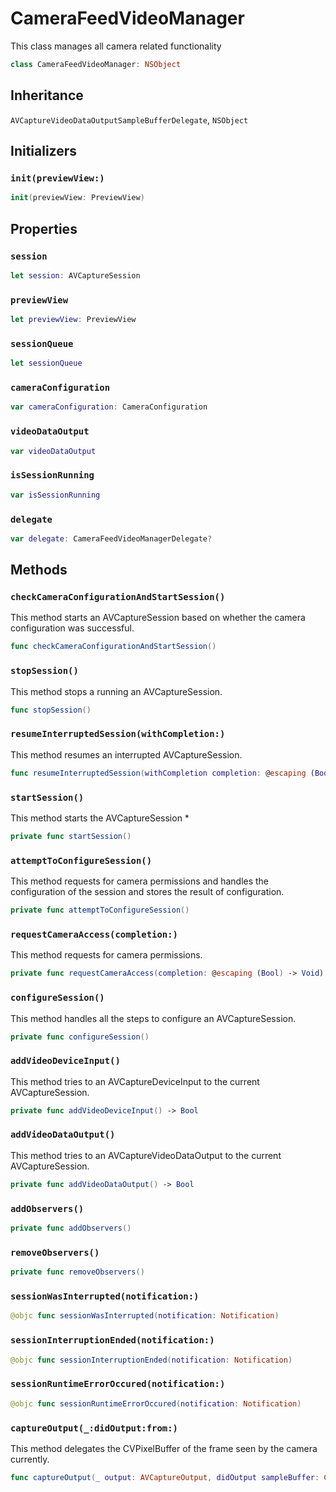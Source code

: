 # CameraFeedVideoManager

This class manages all camera related functionality

``` swift
class CameraFeedVideoManager: NSObject
```

## Inheritance

`AVCaptureVideoDataOutputSampleBufferDelegate`, `NSObject`

## Initializers

### `init(previewView:)`

``` swift
init(previewView: PreviewView)
```

## Properties

### `session`

``` swift
let session: AVCaptureSession
```

### `previewView`

``` swift
let previewView: PreviewView
```

### `sessionQueue`

``` swift
let sessionQueue
```

### `cameraConfiguration`

``` swift
var cameraConfiguration: CameraConfiguration
```

### `videoDataOutput`

``` swift
var videoDataOutput
```

### `isSessionRunning`

``` swift
var isSessionRunning
```

### `delegate`

``` swift
var delegate: CameraFeedVideoManagerDelegate?
```

## Methods

### `checkCameraConfigurationAndStartSession()`

This method starts an AVCaptureSession based on whether the camera configuration was successful.

``` swift
func checkCameraConfigurationAndStartSession()
```

### `stopSession()`

This method stops a running an AVCaptureSession.

``` swift
func stopSession()
```

### `resumeInterruptedSession(withCompletion:)`

This method resumes an interrupted AVCaptureSession.

``` swift
func resumeInterruptedSession(withCompletion completion: @escaping (Bool) -> Void)
```

### `startSession()`

This method starts the AVCaptureSession
\*

``` swift
private func startSession()
```

### `attemptToConfigureSession()`

This method requests for camera permissions and handles the configuration of the session and stores the result of configuration.

``` swift
private func attemptToConfigureSession()
```

### `requestCameraAccess(completion:)`

This method requests for camera permissions.

``` swift
private func requestCameraAccess(completion: @escaping (Bool) -> Void)
```

### `configureSession()`

This method handles all the steps to configure an AVCaptureSession.

``` swift
private func configureSession()
```

### `addVideoDeviceInput()`

This method tries to an AVCaptureDeviceInput to the current AVCaptureSession.

``` swift
private func addVideoDeviceInput() -> Bool
```

### `addVideoDataOutput()`

This method tries to an AVCaptureVideoDataOutput to the current AVCaptureSession.

``` swift
private func addVideoDataOutput() -> Bool
```

### `addObservers()`

``` swift
private func addObservers()
```

### `removeObservers()`

``` swift
private func removeObservers()
```

### `sessionWasInterrupted(notification:)`

``` swift
@objc func sessionWasInterrupted(notification: Notification)
```

### `sessionInterruptionEnded(notification:)`

``` swift
@objc func sessionInterruptionEnded(notification: Notification)
```

### `sessionRuntimeErrorOccured(notification:)`

``` swift
@objc func sessionRuntimeErrorOccured(notification: Notification)
```

### `captureOutput(_:didOutput:from:)`

This method delegates the CVPixelBuffer of the frame seen by the camera currently.

``` swift
func captureOutput(_ output: AVCaptureOutput, didOutput sampleBuffer: CMSampleBuffer, from connection: AVCaptureConnection)
```
